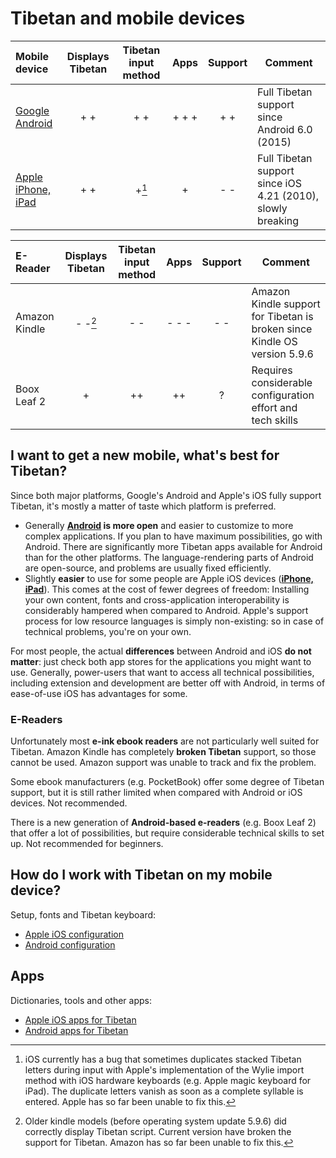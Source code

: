 # Tibetan and mobile devices

| Mobile device | Displays Tibetan | Tibetan input method | Apps | Support | Comment |
| :--------- | :---: | :---: | :---: | :---: | ----------------------------|
| [Google Android](configuration_android.md) | + + | + + | + + + | + + | Full Tibetan support since Android 6.0 (2015) |
| [Apple iPhone, iPad](configuration_ios.md) | + + | +[^1] | + | - - | Full Tibetan support since iOS 4.21 (2010), slowly breaking |


| E-Reader | Displays Tibetan | Tibetan input method | Apps | Support | Comment |
| :--------- | :---: | :---: | :---: | :---: | ----------------------------|
| Amazon Kindle | - -[^2] | - - | - - - | - - | Amazon Kindle support for Tibetan is broken since Kindle OS version 5.9.6 |
| Boox Leaf 2 | + | ++ | ++ | ? | Requires considerable configuration effort and tech skills |

## I want to get a new mobile, what's best for Tibetan?

Since both major platforms, Google's Android and Apple's iOS fully support Tibetan, it's mostly a matter of taste which platform is preferred.

- Generally **[Android](configuration_android.md) is more open** and easier to customize to more complex applications. If you plan to have maximum possibilities, go with Android. There are significantly more Tibetan apps available for Android than for the other platforms. The language-rendering parts of Android are open-source, and problems are usually fixed efficiently.
- Slightly **easier** to use for some people are Apple iOS devices ([**iPhone, iPad**](configuration_ios.md)). This comes at the cost of fewer degrees of freedom: Installing your own content, fonts and cross-application interoperability is considerably hampered when compared to Android. Apple's support process for low resource languages is simply non-existing: so in case of technical problems, you're on your own.

For most people, the actual **differences** between Android and iOS **do not matter**: just check both app stores for the applications you might want to use. Generally, power-users that want to access all technical possibilities, including extension and development are better off with Android, in terms of ease-of-use iOS has advantages for some.

### E-Readers

Unfortunately most **e-ink ebook readers** are not particularly well suited for Tibetan. Amazon Kindle has completely **broken Tibetan** support, so those cannot be used. Amazon support was unable to track and fix the problem.

Some ebook manufacturers (e.g. PocketBook) offer some degree of Tibetan support, but it is still rather limited when compared with Android or iOS devices. Not recommended.

There is a new generation of **Android-based e-readers** (e.g. Boox Leaf 2) that offer a lot of possibilities, but require considerable technical skills to set up. Not recommended for beginners.

## How do I work with Tibetan on my mobile device?

Setup, fonts and Tibetan keyboard:

* [Apple iOS configuration](configuration_ios.md)
* [Android configuration](configuration_android.md)

## Apps

Dictionaries, tools and other apps:

* [Apple iOS apps for Tibetan](apps_ios.md)
* [Android apps for Tibetan](apps_android.md)


[^1]: iOS currently has a bug that sometimes duplicates stacked Tibetan letters during input with Apple's implementation of the Wylie import method with iOS hardware keyboards (e.g. Apple magic keyboard for iPad). The duplicate letters vanish as soon as a complete syllable is entered. Apple has so far been unable to fix this.
[^2]: Older kindle models (before operating system update 5.9.6) did correctly display Tibetan script. Current version have broken the support for Tibetan. Amazon has so far been unable to fix this.
